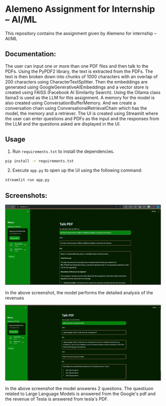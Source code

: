 # Alemeno Assignment for Internship – AI/ML

This repository contains the assignment given by Alemeno for internship – AI/ML

## Documentation:
The user can input one or more than one PDF files and then talk to the PDFs.
Using the PyPDF2 library, the text is extracted from the PDFs.
The text is then broken down into chunks of 1000 characters with an overlap of 200 characters using CharacterTextSplitter.
Then the embeddings are generated using GoogleGenerativeAIEmbeddings and a vector store is created using FAISS (Facebook AI Similarity Search).
Using the Ollama class llama3 is used as the LLM for this assignment.
A memory for the model is also created using ConversationBufferMemory.
And we create a conversation chain using ConversationalRetrievalChain which has the model, the memory and a retriever.
The UI is created using Streamlit where the user can enter questions and PDFs as the input and the responses from the LLM and the questions asked are displayed in the UI.

## Usage
1. Run `requirements.txt` to install the dependencies.

```bash
pip install -r requirements.txt
```
2. Execute `app.py` to open up the UI using the following command:

```bash
streamlit run app.py
```

## Screenshots:
![App Screenshot](https://github.com/Satyajeet-code/Generative-AI/blob/main/MultiPDFChat/Screenshot%202024-07-01%20192527.png)

In the above screenshot, the model performs the detailed analysis of the revenues

![App Screenshot](https://github.com/Satyajeet-code/Generative-AI/blob/main/MultiPDFChat/Screenshot%202024-07-01%20193902.png)

In the above screenshot the model answeres 2 questions. The questiuon related to Large Language Models is answered from the Google's pdf and the revenue of Tesla is answered from tesla's PDF.
